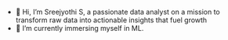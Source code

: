 - 👋 Hi, I’m Sreejyothi S, a passionate data analyst on a mission to transform raw data into actionable insights that fuel growth
- 🌱 I’m currently immersing myself in ML.


<!---
Sreejyothi123/Sreejyothi123 is a ✨ special ✨ repository because its `README.md` (this file) appears on your GitHub profile.
You can click the Preview link to take a look at your changes.
--->
